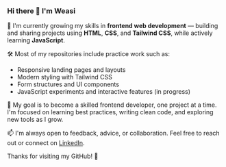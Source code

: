 ### Hi there 👋 I'm Weasi

🌱 I'm currently growing my skills in **frontend web development** — building and sharing projects using **HTML**, **CSS**, and **Tailwind CSS**, while actively learning **JavaScript**.

🛠️ Most of my repositories include practice work such as:
- Responsive landing pages and layouts
- Modern styling with Tailwind CSS
- Form structures and UI components
- JavaScript experiments and interactive features (in progress)

🎯 My goal is to become a skilled frontend developer, one project at a time. I'm focused on learning best practices, writing clean code, and exploring new tools as I grow.

📫 I'm always open to feedback, advice, or collaboration. Feel free to reach out or connect on [LinkedIn](https://www.linkedin.com/in/weasi-hub).

Thanks for visiting my GitHub! 🚀


